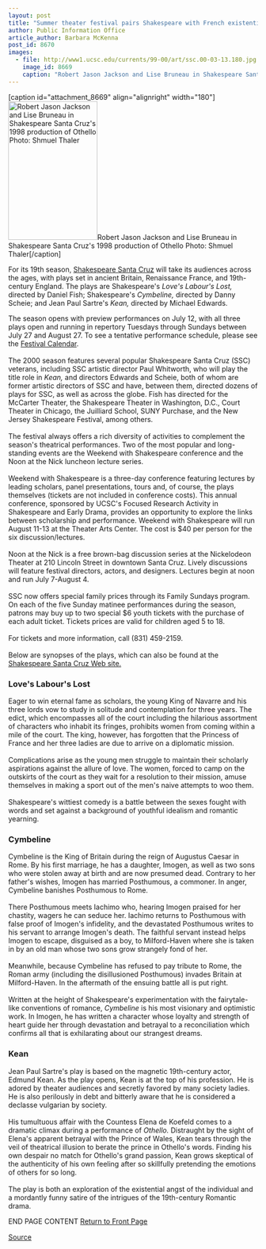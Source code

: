 ```yaml
---
layout: post
title: "Summer theater festival pairs Shakespeare with French existentialist"
author: Public Information Office
article_author: Barbara McKenna
post_id: 8670
images:
  - file: http://www1.ucsc.edu/currents/99-00/art/ssc.00-03-13.180.jpg
    image_id: 8669
    caption: "Robert Jason Jackson and Lise Bruneau in Shakespeare Santa Cruz's 1998 production of Othello Photo: Shmuel Thaler"
---
```


[caption id="attachment_8669" align="alignright" width="180"]<a href="http://dev-ucsc-news.pantheonsite.io/wp-content/uploads/2000/03/ssc.00-03-13.180.jpg"><img class="size-full wp-image-8669" src="http://dev-ucsc-news.pantheonsite.io/wp-content/uploads/2000/03/ssc.00-03-13.180.jpg" alt="Robert Jason Jackson and Lise Bruneau in Shakespeare Santa Cruz's 1998 production of Othello Photo: Shmuel Thaler" width="180" height="280" /></a>Robert Jason Jackson and Lise Bruneau in Shakespeare Santa Cruz's 1998 production of Othello Photo: Shmuel Thaler[/caption]
<p>
  For its 19th season, <a href="http://shakespearesantacruz.org">Shakespeare Santa Cruz</a> will take its audiences across the ages, with plays set in ancient Britain, Renaissance France, and 19th-century England. The plays are Shakespeare's <i>Love's Labour's Lost,</i> directed by Daniel Fish; Shakespeare's <i>Cymbeline,</i> directed by Danny Scheie; and Jean Paul Sartre's <i>Kean,</i> directed by Michael Edwards.
</p>The season opens with preview performances on July 12, with all three plays open and running in repertory Tuesdays through Sundays between July 27 and August 27. To see a tentative performance schedule, please see the <a href="http://shakespearesantacruz.org/summer00/calendar.shtml">Festival Calendar</a>.<br>
<br>
The 2000 season features several popular Shakespeare Santa Cruz (SSC) veterans, including SSC artistic director Paul Whitworth, who will play the title role in <i>Kean,</i> and directors Edwards and Scheie, both of whom are former artistic directors of SSC and have, between them, directed dozens of plays for SSC, as well as across the globe. Fish has directed for the McCarter Theater, the Shakespeare Theater in Washington, D.C., Court Theater in Chicago, the Juilliard School, SUNY Purchase, and the New Jersey Shakespeare Festival, among others.<br>
<br>
The festival always offers a rich diversity of activities to complement the season's theatrical performances. Two of the most popular and long-standing events are the Weekend with Shakespeare conference and the Noon at the Nick luncheon lecture series.<br>
<br>
Weekend with Shakespeare is a three-day conference featuring lectures by leading scholars, panel presentations, tours and, of course, the plays themselves (tickets are not included in conference costs). This annual conference, sponsored by UCSC's Focused Research Activity in Shakespeare and Early Drama, provides an opportunity to explore the links between scholarship and performance. Weekend with Shakespeare will run August 11-13 at the Theater Arts Center. The cost is $40 per person for the six discussion/lectures.<br>
<br>
Noon at the Nick is a free brown-bag discussion series at the Nickelodeon Theater at 210 Lincoln Street in downtown Santa Cruz. Lively discussions will feature festival directors, actors, and designers. Lectures begin at noon and run July 7-August 4.<br>
<br>
SSC now offers special family prices through its Family Sundays program. On each of the five Sunday matinee performances during the season, patrons may buy up to two special $6 youth tickets with the purchase of each adult ticket. Tickets prices are valid for children aged 5 to 18.<br>
<br>
For tickets and more information, call (831) 459-2159.<br>
<br>
Below are synopses of the plays, which can also be found at the <a href="http://shakespearesantacruz.org/">Shakespeare Santa Cruz Web site.</a>
<h3>
  <b>Love's Labour's Lost</b>
</h3>
<p>
  Eager to win eternal fame as scholars, the young King of Navarre and his three lords vow to study in solitude and contemplation for three years. The edict, which encompasses all of the court including the hilarious assortment of characters who inhabit its fringes, prohibits women from coming within a mile of the court. The king, however, has forgotten that the Princess of France and her three ladies are due to arrive on a diplomatic mission.<br>
  <br>
  Complications arise as the young men struggle to maintain their scholarly aspirations against the allure of love. The women, forced to camp on the outskirts of the court as they wait for a resolution to their mission, amuse themselves in making a sport out of the men's naive attempts to woo them.<br>
  <br>
  Shakespeare's wittiest comedy is a battle between the sexes fought with words and set against a background of youthful idealism and romantic yearning.
</p>
<h3>
  <b>Cymbeline</b>
</h3>
<p>
  Cymbeline is the King of Britain during the reign of Augustus Caesar in Rome. By his first marriage, he has a daughter, Imogen, as well as two sons who were stolen away at birth and are now presumed dead. Contrary to her father's wishes, Imogen has married Posthumous, a commoner. In anger, Cymbeline banishes Posthumous to Rome.<br>
  <br>
  There Posthumous meets Iachimo who, hearing Imogen praised for her chastity, wagers he can seduce her. Iachimo returns to Posthumous with false proof of Imogen's infidelity, and the devastated Posthumous writes to his servant to arrange Imogen's death. The faithful servant instead helps Imogen to escape, disguised as a boy, to Milford-Haven where she is taken in by an old man whose two sons grow strangely fond of her.<br>
  <br>
  Meanwhile, because Cymbeline has refused to pay tribute to Rome, the Roman army (including the disillusioned Posthumous) invades Britain at Milford-Haven. In the aftermath of the ensuing battle all is put right.<br>
  <br>
  Written at the height of Shakespeare's experimentation with the fairytale-like conventions of romance, <i>Cymbeline</i> is his most visionary and optimistic work. In Imogen, he has written a character whose loyalty and strength of heart guide her through devastation and betrayal to a reconciliation which confirms all that is exhilarating about our strangest dreams.
</p>
<h3>
  <b>Kean</b>
</h3>
<p>
  Jean Paul Sartre's play is based on the magnetic 19th-century actor, Edmund Kean. As the play opens, Kean is at the top of his profession. He is adored by theater audiences and secretly favored by many society ladies. He is also perilously in debt and bitterly aware that he is considered a declasse vulgarian by society.<br>
  <br>
  His tumultuous affair with the Countess Elena de Koefeld comes to a dramatic climax during a performance of <i>Othello.</i> Distraught by the sight of Elena's apparent betrayal with the Prince of Wales, Kean tears through the veil of theatrical illusion to berate the prince in Othello's words. Finding his own despair no match for Othello's grand passion, Kean grows skeptical of the authenticity of his own feeling after so skillfully pretending the emotions of others for so long.<br>
  <br>
  The play is both an exploration of the existential angst of the individual and a mordantly funny satire of the intrigues of the 19th-century Romantic drama.
</p>
<p>
  END PAGE CONTENT <a href="../../index.html">Return to Front Page</a> <img align="bottom" alt=" " border="0" height="1" src="../../images/trans.gif" width="385">
</p>
<p><a href="http://www1.ucsc.edu/currents/99-00/03-13/ssc.html" title="Permalink to ssc">Source</a></p>
